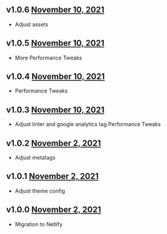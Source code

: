v1.0.6 [November 10, 2021](https://github.com/lando/website/releases/tag/v1.0.6)
------------------------

* Adjust assets

v1.0.5 [November 10, 2021](https://github.com/lando/website/releases/tag/v1.0.5)
------------------------

* More Performance Tweaks

v1.0.4 [November 10, 2021](https://github.com/lando/website/releases/tag/v1.0.4)
------------------------

* Performance Tweaks

v1.0.3 [November 10, 2021](https://github.com/lando/website/releases/tag/v1.0.3)
------------------------

* Adjust linter and google analytics tag Performance Tweaks

v1.0.2 [November 2, 2021](https://github.com/lando/website/releases/tag/v1.0.2)
------------------------

* Adjust metatags

v1.0.1 [November 2, 2021](https://github.com/lando/website/releases/tag/v1.0.1)
------------------------

* Adjust theme config

v1.0.0 [November 2, 2021](https://github.com/lando/website/releases/tag/v1.0.0)
------------------------

* Migration to Netlify

